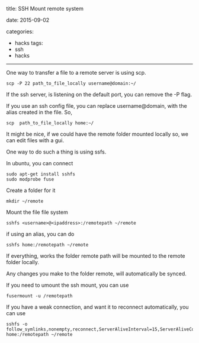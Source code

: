 title: SSH Mount remote system

date: 2015-09-02

categories:
- hacks
tags:
- ssh
- hacks


---

One way to transfer a file to a remote server is using scp.
```
scp -P 22 path_to_file_locally username@domain:~/
```


If the ssh server, is listening on the default port, you can remove the -P flag.

If you use an ssh config file, you can replace username@domain, with the alias created in the file.
So,
```
scp  path_to_file_locally home:~/
```

It might be nice, if we could have the remote folder mounted locally so, we can edit files with a gui.

One way to do such a thing is using ssfs.
<!-- more -->

In ubuntu, you can connect

```
sudo apt-get install sshfs
sudo modprobe fuse
```

Create a folder for it
```
mkdir ~/remote
```

Mount the file file system
```
sshfs <username>@<ipaddress>:/remotepath ~/remote
```

if using an alias, you can do
```
sshfs home:/remotepath ~/remote
```

If everything, works the folder remote path will be mounted to the remote folder locally.

Any changes you make to the folder remote, will automatically be synced.

If you need to umount the ssh mount, you can use

```
fusermount -u /remotepath
```

If you have a weak connection, and want it to reconnect automatically, you can use
```
sshfs -o follow_symlinks,nonempty,reconnect,ServerAliveInterval=15,ServerAliveCountMax=3 home:/remotepath ~/remote


```
